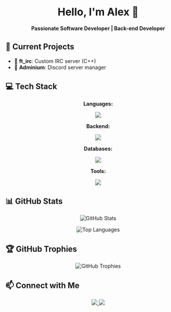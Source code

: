 <h1 align="center">Hello, I'm Alex 👋</h1> <p align="center"> <strong>Passionate Software Developer | Back-end Developer</strong> </p> <p align="center">

## 🚀 Current Projects

- 📡 **ft_irc**: Custom IRC server (C++) 
- 🤖 **Adminium**: Discord server manager 
  

## 💻 Tech Stack

<p align="center"> <strong>Languages:</strong></p> <p align="center">
  <a href="https://skillicons.dev">
    <img src="https://skillicons.dev/icons?i=c,cpp,rust,js" />
  </a>
</p> <p align="center"> <strong aling="center">Backend: </strong></p><p align="center">
  <a href="https://skillicons.dev">
    <img src="https://skillicons.dev/icons?i=nodejs,express" />
  </a>
</p>
<p align="center"> <strong aling="center">Databases: </strong></p><p align="center">
  <a href="https://skillicons.dev">
    <img src="https://skillicons.dev/icons?i=sqlite,mysql" />
  </a>
</p>
<p align="center"> <strong aling="center">Tools: </strong></p><p align="center">
  <a href="https://skillicons.dev">
    <img src="https://skillicons.dev/icons?i=git,docker,vscode" />
  </a>
</p>

## 📊 GitHub Stats

<p align="center"> <img src="https://github-readme-stats.vercel.app/api?username=aceauses&show_icons=true&theme=radical" alt="GitHub Stats" /> </p> <p align="center"> <img src="https://github-readme-stats.vercel.app/api/top-langs/?username=aceauses&layout=compact&theme=radical" alt="Top Languages" /> </p>

## 🏆 GitHub Trophies

<p align="center"> <img src="https://github-profile-trophy.vercel.app/?username=aceauses&theme=radical&no-frame=true&no-bg=true&margin-w=4" alt="GitHub Trophies" /> </p>

## 📫 Connect with Me

<p align="center"> <a href="https://www.linkedin.com/in/aceauses/" target="_blank"> <img src="https://img.shields.io/badge/-LinkedIn-0077B5?style=for-the-badge&logo=Linkedin&logoColor=white"/> </a> <a href="mailto:aceauses@icloud.com"> <img src="https://img.shields.io/badge/-Email-D14836?style=for-the-badge&logo=Gmail&logoColor=white"/> </a> </p>
<!--
**aceauses/aceauses** is a ✨ _special_ ✨ repository because its `README.md` (this file) appears on your GitHub profile.

Here are some ideas to get you started:

- 🔭 I’m currently working on ...
- 🌱 I’m currently learning ...
- 👯 I’m looking to collaborate on ...
- 🤔 I’m looking for help with ...
- 💬 Ask me about ...
- 📫 How to reach me: ...
- 😄 Pronouns: ...
- ⚡ Fun fact: ...
-->
